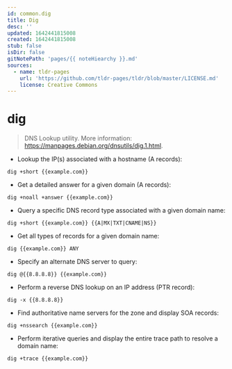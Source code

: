 ```yaml
---
id: common.dig
title: Dig
desc: ''
updated: 1642441815008
created: 1642441815008
stub: false
isDir: false
gitNotePath: 'pages/{{ noteHiearchy }}.md'
sources:
  - name: tldr-pages
    url: 'https://github.com/tldr-pages/tldr/blob/master/LICENSE.md'
    license: Creative Commons
---
```

# dig

> DNS Lookup utility.
> More information: <https://manpages.debian.org/dnsutils/dig.1.html>.

- Lookup the IP(s) associated with a hostname (A records):

`dig +short {{example.com}}`

- Get a detailed answer for a given domain (A records):

`dig +noall +answer {{example.com}}`

- Query a specific DNS record type associated with a given domain name:

`dig +short {{example.com}} {{A|MX|TXT|CNAME|NS}}`

- Get all types of records for a given domain name:

`dig {{example.com}} ANY`

- Specify an alternate DNS server to query:

`dig @{{8.8.8.8}} {{example.com}}`

- Perform a reverse DNS lookup on an IP address (PTR record):

`dig -x {{8.8.8.8}}`

- Find authoritative name servers for the zone and display SOA records:

`dig +nssearch {{example.com}}`

- Perform iterative queries and display the entire trace path to resolve a domain name:

`dig +trace {{example.com}}`

